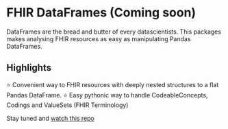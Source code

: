 # FHIR DataFrames (Coming soon)
DataFrames are the bread and butter of every datascientists. This packages makes analysing FHIR resources as easy as manipulating Pandas DataFrames.

## Highlights
⭐ Convenient way to FHIR resources with deeply nested structures to a flat Pandas DataFrame.
⭐ Easy pythonic way to handle CodeableConcepts, Codings and ValueSets (FHIR Terminology)

Stay tuned and [watch this repo](https://github.com/user/repository/subscription)
